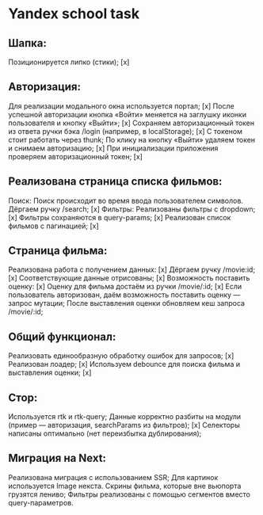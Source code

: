 # Yandex school task

## Шапка:

Позиционируется липко (стики); [x]

## Авторизация:

Для реализации модального окна используется портал; [x]
После успешной авторизации кнопка «Войти» меняется на заглушку иконки пользователя и кнопку «Выйти»; [x]
Сохраняем авторизационный токен из ответа ручки бэка /login (например, в localStorage); [x]
С токеном стоит работать через thunk;
По клику на кнопку «Выйти» удаляем токен и снимаем авторизацию; [x]
При инициализации приложения проверяем авторизационный токен; [x]

## Реализована страница списка фильмов: 

Поиск:
Поиск происходит во время ввода пользователем символов. Дёргаем ручку /search; [x]
Фильтры:
Реализованы фильтры с dropdown; [x]
Фильтры сохраняются в query-params; [x]
Реализован список фильмов с пагинацией; [x]

## Страница фильма:

Реализована работа с получением данных: [x]
Дёргаем ручку /movie:id; [x]
Соответствующие данные отрисованы; [x]
Возможность поставить оценку: [x]
Оценку для фильма достаём из ручки /movie/:id; [x]
Если пользователь авторизован, даём возможность поставить оценку — запрос мутации; 
После выставления оценки обновляем кеш запроса /movie/:id; 

## Общий функционал:

Реализовать единообразную обработку ошибок для запросов; [x]
Реализован лоадер; [x]
Используем debounce для поиска фильма и выставления оценки; [x]

## Стор:

Используется rtk и rtk-query;
Данные корректно разбиты на модули (пример — авторизация, searchParams из фильтров); [x]
Селекторы написаны оптимально (нет переизбытка дублирования); 

## Миграция на Next:

Реализована миграция с использованием SSR;
Для картинок используется Image некста. Скрины фильма, которые вне вьюпорта грузятся лениво;
Фильтры реализованы с помощью сегментов вместо query-параметров.